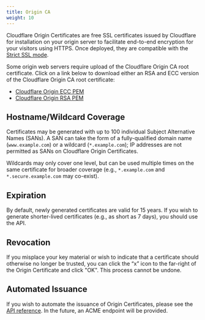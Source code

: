 ```yaml
---
title: Origin CA
weight: 10
---
```


Cloudflare Origin Certificates are free SSL certificates issued by Cloudflare for installation on your origin server to facilitate end-to-end encryption for your visitors using HTTPS. Once deployed, they are compatible with the [Strict SSL mode](/ssl/origin/ssl-modes#strict).  

Some origin web servers require upload of the Cloudflare Origin CA root certificate. Click on a link below to download either an RSA and ECC version of the Cloudflare Origin CA root certificate:

- [Cloudflare Origin ECC PEM](../static/origin_ca_ecc_root.pem)
- [Cloudflare Origin RSA PEM](../static/origin_ca_rsa_root.pem)

## Hostname/Wildcard Coverage
Certificates may be generated with up to 100 individual Subject Alternative Names (SANs). A SAN can take the form of a fully-qualified domain name (`www.example.com`) or a wildcard (`*.example.com`); IP addresses are not permitted as SANs on Cloudflare Origin Certificates.

Wildcards may only cover one level, but can be used multiple times on the same certificate for broader coverage (e.g., `*.example.com` and `*.secure.example.com` may co-exist).

## Expiration
By default, newly generated certificates are valid for 15 years. If you wish to generate shorter-lived certificates (e.g., as short as 7 days), you should use the API.

## Revocation
If you misplace your key material or wish to indicate that a certificate should otherwise no longer be trusted, you can click the “x” icon to the far-right of the Origin Certificate and click "OK". This process cannot be undone.

## Automated Issuance
If you wish to automate the issuance of Origin Certificates, please see the [API reference](https://api.cloudflare.com/#cloudflare-ca-properties). In the future, an ACME endpoint will be provided.
